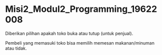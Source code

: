 # Misi2_Modul2_Programming_19622008

Diberikan pilihan apakah toko buka atau tutup (untuk penjual).

Pembeli yang memasuki toko bisa memilih memesan makanan/minuman atau tidak.
